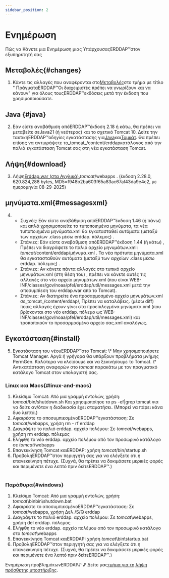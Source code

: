 ```yaml
---
sidebar_position: 2
---
```

# Ενημέρωση
Πώς να Κάνετε μια Ενημέρωση μιας ΥπάρχουσαςERDDAP™στον εξυπηρετητή σας

## Μεταβολές{#changes} 
1. Κάντε τις αλλαγές που αναφέρονται στο[Μεταβολές](/changes)στο τμήμα με τίτλο " ΠράγματαERDDAP™Οι διαχειριστές πρέπει να γνωρίζουν και να κάνουν" για όλους τουςERDDAP™εκδόσεις μετά την έκδοση που χρησιμοποιούσατε.
     
## Java {#java} 
2. Εάν είστε αναβάθμιση απόERDDAP™έκδοση 2.18 ή κάτω, θα πρέπει να μεταβείτε σεJava21 (ή νεότερος) και το σχετικό Tomcat 10. Δείτε την τακτικήERDDAP™οδηγίες εγκατάστασης για[Java](/docs/server-admin/deploy-install#java)και[Τομκάτ](/docs/server-admin/deploy-install#tomcat). Θα πρέπει επίσης να αντιγράψετε το_tomcat_/content/erddapκατάλογος από την παλιά εγκατάσταση Tomcat σας στη νέα εγκατάσταση Tomcat.

## Λήψη{#download} 
3. Λήψη[Erddap.war (στα Αγγλικά).](https://github.com/ERDDAP/erddap/releases/download/v2.28.0/erddap.war)_tomcat_/webapps .
     (έκδοση 2.28.0, 620.824,288 bytes, MD5=f948b2ba603f65a83ac67af43da9e4c2, με ημερομηνία 08-29-2025) 
     
## μηνύματα.xml{#messagesxml} 
4. 
    * Συχνές: Εάν είστε αναβάθμιση απόERDDAP™έκδοση 1.46 (ή πάνω) και απλά χρησιμοποιείτε τα τυποποιημένα μηνύματα, τα νέα τυποποιημένα μηνύματα.xml θα εγκατασταθεί αυτόματα (μεταξύ των αρχείων .class μέσω erddap. πόλεμος) .
         
    * Σπάνιες: Εάν είστε αναβάθμιση απόERDDAP™έκδοση 1.44 (ή κάτω) ,
Πρέπει να διαγράψετε το παλιό αρχείο μηνυμάτων.xml:
        _tomcat_/content/erddap/μήνυμα.xml .
Τα νέα πρότυπα μηνύματα.xml θα εγκατασταθούν αυτόματα (μεταξύ των αρχείων .class μέσω erddap. πόλεμος) .
         
    * Σπάνιες: Αν κάνετε πάντα αλλαγές στο τυπικό αρχείο μηνυμάτων.xml (στη θέση του) ,
πρέπει να κάνετε αυτές τις αλλαγές στο νέο αρχείο μηνυμάτων.xml (που είναι
WEB-INF/classes/gov/noaa/pfel/erddap/util/messages.xml μετά την αποσυμπίεση του erddap.war από το Tomcat).
         
    * Σπάνιες: Αν διατηρείτε ένα προσαρμοσμένο αρχείο μηνυμάτων.xml σε_tomcat_/content/erddap/,
Πρέπει να καταλάβεις. (μέσω diff) ποιες αλλαγές έχουν γίνει στα προεπιλεγμένα μηνύματα.xml (που βρίσκονται στο νέο erddap. πόλεμο ως
WEB-INF/classes/gov/noaa/pfel/erddap/util/messages.xml) και τροποποιούν το προσαρμοσμένο αρχείο σας.xml αναλόγως.
         
## Εγκατάσταση{#install} 
5. Εγκατάσταση του νέουERDDAP™στο Tomcat:
\\* Μην χρησιμοποιήσετε Tomcat Manager. Αργά ή γρήγορα θα υπάρξουν προβλήματα μνήμης PermGen. Καλύτερα να κλείσουμε και να ξεκινήσουμε το Tomcat.
\\* Αντικατάσταση αναφορών στο _tomcat_ παρακάτω με τον πραγματικό κατάλογο Tomcat στον υπολογιστή σας.
     
### Linux και Macs{#linux-and-macs} 
1. Κλείσιμο Tomcat: Από μια γραμμή εντολών, χρήση: _tomcat_/bin/shutdown.sh
Και χρησιμοποίησε το ps -ef|grep tomcat για να δείτε αν/όταν η διαδικασία έχει σταματήσει. (Μπορεί να πάρει κάνα δυο λεπτά.) 
2. Αφαιρέστε το αποσυμπιεσμένοERDDAP™εγκατάσταση: Σε _tomcat_/webapps, χρήση
rm - rf erddap
3. Διαγράψτε το παλιό erddap. αρχείο πολέμου: Σε _tomcat_/webapps, χρήση rm erddap. πόλεμος
4. Ελήφθη το νέο erddap. αρχείο πολέμου από τον προσωρινό κατάλογο σε _tomcat_/webapps
5. Επανεκκίνηση Tomcat καιERDDAP: χρήση _tomcat_/bin/startup.sh
6. ΠροβολήERDDAP™στον περιηγητή σας για να ελέγξετε ότι η επανεκκίνηση πέτυχε.
     (Συχνά, θα πρέπει να δοκιμάσετε μερικές φορές και περιμένετε ένα λεπτό πριν δείτεERDDAP™.)   
             
### Παράθυρα{#windows} 
1. Κλείσιμο Tomcat: Από μια γραμμή εντολών, χρήση: _tomcat_\binbin\\shutdown.bat
2. Αφαιρέστε το αποσυμπιεσμένοERDDAP™εγκατάσταση: Σε _tomcat_/webapps, χρήση
Δελ /S/Q erddap
3. Διαγράψτε το παλιό erddap. αρχείο πολέμου: Σε _tomcat_\\webapps, χρήση del erddap. πόλεμος
4. Ελήφθη το νέο erddap. αρχείο πολέμου από τον προσωρινό κατάλογο στο _tomcat_\\webapps
5. Επανεκκίνηση Tomcat καιERDDAP: χρήση _tomcat_\bin\\startup.bat
6. ΠροβολήERDDAP™στον περιηγητή σας για να ελέγξετε ότι η επανεκκίνηση πέτυχε.
     (Συχνά, θα πρέπει να δοκιμάσετε μερικές φορές και περιμένετε ένα λεπτό πριν δείτεERDDAP™.) 

Ενημέρωση προβλημάτωνERDDAP♪ ♪ Δείτε μας[τμήμα για τη λήψη πρόσθετης υποστήριξης](/docs/intro#support).
